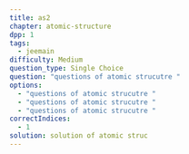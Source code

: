 ```yaml
---
title: as2
chapter: atomic-structure
dpp: 1
tags:
  - jeemain
difficulty: Medium
question_type: Single Choice
question: "questions of atomic strucutre "
options:
  - "questions of atomic strucutre "
  - "questions of atomic strucutre "
  - "questions of atomic strucutre "
correctIndices:
  - 1
solution: solution of atomic struc
---
```


